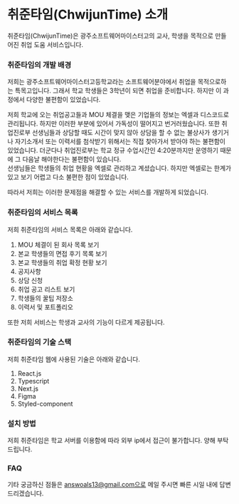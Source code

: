 # 취준타임(ChwijunTime) 소개

취준타임(ChwijunTime)은 광주소프트웨어마이스터고의 교사, 학생을 목적으로 만들어진 취업 도움 서비스입니다.


### 취준타임의 개발 배경

저희는 광주소프트웨어마이스터고등학교라는 소프트웨어분야에서 취업을 목적으로하는 특목고입니다. 그래서 학교 학생들은 3학년이 되면 취업을 준비합니다. 하지만 이 과정에서 다양한 불편함이
있었습니다.

저희 학교에 오는 취업공고들과 MOU 체결을 맺은 기업들의 정보는 엑셀과 디스코드로 관리됩니다. 하지만 이러한 부분에 있어서 가독성이 떨어지고 번거러웠습니다. 또한 취업진로부 선생님들과 상담할 때도 시간이 맞지 않아
상담을 할 수 없는 불상사가 생기거나 자기소개서 또는 이력서를 첨삭받기 위해서는 직접 찾아가서 받아야 하는 불편함이 있었습니다. 더군다나 취업진로부는 학교 정규 수업시간인 4:20분까지만
운영하기 때문에 그 다음날 해야한다는 불편함이 있습니다.<br>
선생님들은 학생들의 취업 현황을 엑셀로 관리하고 계셨습니다. 하지만 엑셀로는 한계가 있고 보기 어렵고 다소 불편한 점이 있었습니다.

따라서 저희는 이러한 문제점을 해결할 수 있는 서비스를 개발하게 되었습니다.

### 취준타임의 서비스 목록
저희 취준타임의 서비스 목록은 아래와 같습니다.

<ol>
<li> MOU 체결이 된 회사 목록 보기
<li> 본교 학생들의 면접 후기 목록 보기
<li> 본교 학생들의 취업 확정 현황 보기
<li> 공지사항
<li> 상담 신청
<li> 취업 공고 리스트 보기 
<li> 학생들의 꿀팁 저장소
<li> 이력서 및 포트폴리오
</ol>

또한 저희 서비스는 학생과 교사의 기능이 다르게 제공됩니다.

### 취준타임의 기술 스택
저희 취준타임 웹에 사용된 기술은 아래와 같습니다.

<ol>
<li> React.js
<li> Typescript
<li> Next.js
<li> Figma
<li> Styled-component
</ol>

### 설치 방법
저희 취준타임은 학교 서버를 이용함에 따라 외부 ip에서 접근이 불가합니다. 양해 부탁드립니다.

### FAQ
기타 궁금하신 점들은 answoals13@gmail.com으로 메일 주시면 빠른 시일 내에 답변 드리겠습니다.
